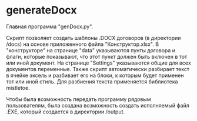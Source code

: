 # generateDocx
Главная программа "genDocx.py".

Скрипт позволяет создать шаблоны .DOCX договоров (в директории /docs) на основе приложенного файла "Конструктор.xlsx". В "конструкторе" на странице "data" указываются пунты договора и флаги, которые показывают, что этот пункт должен быть включен в тот или иной документ. На странице "Settings" указываются общие для всех документов переменные. Также скрипт автоматически разбирает текст в ячейке эксель и разбивает его на блоки, к которым будет применен тот или иной стиль. Для разбиения текста применяется библиотека mistletoe.

Чтобы была возможность передать программу рядовым пользователям, была создана возможность создать исполняемый файл .EXE, который создается в директории /output.
